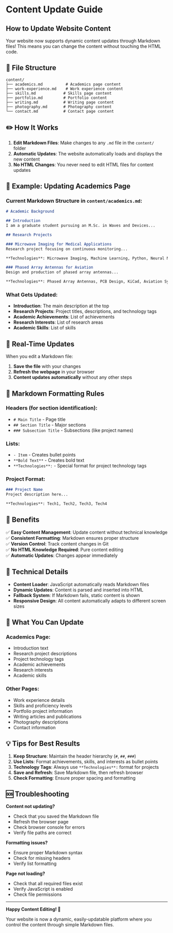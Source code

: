 # Content Update Guide

## How to Update Website Content

Your website now supports dynamic content updates through Markdown files! This means you can change the content without touching the HTML code.

## 📁 File Structure

```
content/
├── academics.md          # Academics page content
├── work-experience.md    # Work experience content
├── skills.md            # Skills page content
├── portfolio.md         # Portfolio content
├── writing.md           # Writing page content
├── photography.md       # Photography content
└── contact.md           # Contact page content
```

## ✏️ How It Works

1. **Edit Markdown Files**: Make changes to any `.md` file in the `content/` folder
2. **Automatic Updates**: The website automatically loads and displays the new content
3. **No HTML Changes**: You never need to edit HTML files for content updates

## 🎯 Example: Updating Academics Page

### Current Markdown Structure in `content/academics.md`:

```markdown
# Academic Background

## Introduction
I am a graduate student pursuing an M.Sc. in Waves and Devices...

## Research Projects

### Microwave Imaging for Medical Applications
Research project focusing on continuous monitoring...

**Technologies**: Microwave Imaging, Machine Learning, Python, Neural Networks

### Phased Array Antennas for Aviation
Design and production of phased array antennas...

**Technologies**: Phased Array Antennas, PCB Design, KiCad, Aviation Systems
```

### What Gets Updated:

- **Introduction**: The main description at the top
- **Research Projects**: Project titles, descriptions, and technology tags
- **Academic Achievements**: List of achievements
- **Research Interests**: List of research areas
- **Academic Skills**: List of skills

## 🔄 Real-Time Updates

When you edit a Markdown file:

1. **Save the file** with your changes
2. **Refresh the webpage** in your browser
3. **Content updates automatically** without any other steps

## 📝 Markdown Formatting Rules

### Headers (for section identification):
- `# Main Title` - Page title
- `## Section Title` - Major sections
- `### Subsection Title` - Subsections (like project names)

### Lists:
- `- Item` - Creates bullet points
- `**Bold Text**` - Creates bold text
- `**Technologies**:` - Special format for project technology tags

### Project Format:
```markdown
### Project Name
Project description here...

**Technologies**: Tech1, Tech2, Tech3, Tech4
```

## 🚀 Benefits

✅ **Easy Content Management**: Update content without technical knowledge  
✅ **Consistent Formatting**: Markdown ensures proper structure  
✅ **Version Control**: Track content changes in Git  
✅ **No HTML Knowledge Required**: Pure content editing  
✅ **Automatic Updates**: Changes appear immediately  

## 🔧 Technical Details

- **Content Loader**: JavaScript automatically reads Markdown files
- **Dynamic Updates**: Content is parsed and inserted into HTML
- **Fallback System**: If Markdown fails, static content is shown
- **Responsive Design**: All content automatically adapts to different screen sizes

## 📱 What You Can Update

### Academics Page:
- Introduction text
- Research project descriptions
- Project technology tags
- Academic achievements
- Research interests
- Academic skills

### Other Pages:
- Work experience details
- Skills and proficiency levels
- Portfolio project information
- Writing articles and publications
- Photography descriptions
- Contact information

## 💡 Tips for Best Results

1. **Keep Structure**: Maintain the header hierarchy (`#`, `##`, `###`)
2. **Use Lists**: Format achievements, skills, and interests as bullet points
3. **Technology Tags**: Always use `**Technologies**:` format for projects
4. **Save and Refresh**: Save Markdown file, then refresh browser
5. **Check Formatting**: Ensure proper spacing and formatting

## 🆘 Troubleshooting

**Content not updating?**
- Check that you saved the Markdown file
- Refresh the browser page
- Check browser console for errors
- Verify file paths are correct

**Formatting issues?**
- Ensure proper Markdown syntax
- Check for missing headers
- Verify list formatting

**Page not loading?**
- Check that all required files exist
- Verify JavaScript is enabled
- Check file permissions

---

**Happy Content Editing! 🎉**

Your website is now a dynamic, easily-updatable platform where you control the content through simple Markdown files.
